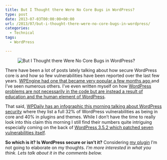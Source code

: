 ```yaml
---
title: But I Thought there Were No Core Bugs in WordPress?
type: post
date: 2013-07-03T00:00:00+00:00
url: /2013/07/but-i-thought-there-were-no-core-bugs-in-wordpress/
categories:
  - Technical
tags:
  - WordPress

---
```

<div class="wp-block-image">
  <figure class="alignright"><img decoding="async" src="/images/2013/05/wordpress-logo-150x150-1.png" alt="But I Thought there Were No Core Bugs in WordPress?" class="wp-image-5475" /></figure>
</div>

There have been a lot of posts lately talking about how secure WordPress core is and how so few vulnerabilities have been reported over the last few years. <a title="WordPress Core is Secure - Stop Telling People Otherwise - WPEngine" href="http://wpengine.com/2013/05/wordpress-core-is-secure-stop-telling-people-otherwise/" target="_blank" rel="noopener noreferrer">WPEngine had one that became very popular a few months ago </a>and I’ve seen numerous others. I’ve even written myself on how <a href="/2013/05/notes-and-observations-on-wordpress-security/" target="_blank" rel="noreferrer noopener">WordPress problems are not necessarily in the code but are instead a result of education and the human element of WordPress</a>.

That said, <a href="https://torquemag.io/2013/07/security-infographic/" target="_blank" rel="noreferrer noopener">WPDaily has an infographic this morning talking about WordPress security</a> where they list a full 32% of WordPress vulnerabilities as being in core and 40% in plugins and themes. While I don’t have the time to really look into this claim this morning I still find their numbers quite intriguing especially coming on the back of <a title="WordPress 3.5.2 Maintenance Release - WordPress.org" href="http://wordpress.org/news/2013/06/wordpress-3-5-2/" target="_blank" rel="noopener noreferrer">WordPress 3.5.2 which patched seven vulnerabilities itself</a>.

**So which is it? Is WordPress secure or isn’t it?** Considering <a title="Better WP Security" href="https://wordpress.org/plugins/better-wp-security/" target="_blank" rel="noopener noreferrer">my plugin</a> I’m not going to elaborate on my thoughts. _I’m more interested in what you think. Lets talk about it in the comments below._